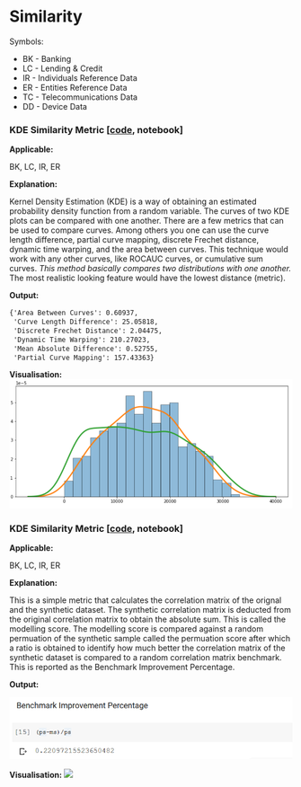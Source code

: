 # Similarity

Symbols:
-  BK - Banking
-  LC - Lending & Credit
-  IR - Individuals Reference Data
-  ER - Entities Reference Data
-  TC - Telecommunications Data
-  DD - Device Data


### KDE Similarity Metric [[code](https://github.com/datasprint/evaluation-metrics/blob/master/similarity/kde-curve-similarity.py), notebook]
**Applicable:**

BK, LC, IR, ER

**Explanation:**

Kernel Density Estimation (KDE) is a way of obtaining an estimated probability density function from a random variable. The curves of two KDE plots can be compared with one another. There are a few metrics that can be used to compare curves. Among others you one can use the curve length difference, partial curve mapping, discrete Frechet distance, dynamic time warping, and the area between curves. This technique would work with any other curves, like ROCAUC curves, or cumulative sum curves. *This method basically compares two distributions with one another.* The most realistic looking feature would have the lowest distance (metric).

**Output:**

```
{'Area Between Curves': 0.60937,
 'Curve Length Difference': 25.05818,
 'Discrete Frechet Distance': 2.04475,
 'Dynamic Time Warping': 210.27023,
 'Mean Absolute Difference': 0.52755,
 'Partial Curve Mapping': 157.43363}
 ```

**Visualisation:**
![](assets/kde-curve-date.png)




### KDE Similarity Metric [[code](https://github.com/datasprint/evaluation-metrics/blob/master/similarity/kde-curve-similarity.py), notebook]
**Applicable:**

BK, LC, IR, ER

**Explanation:**

This is a simple metric that calculates the correlation matrix of the orignal and the synthetic dataset. The synthetic correlation matrix is deducted from the original correlation matrix to obtain the absolute sum. This is called the modelling score. The modelling score is compared against a random permuation of the synthetic sample called the permuation score after which a ratio is obtained to identify how much better the correlation matrix of the synthetic dataset is compared to a random correlation matrix benchmark. This is reported as the Benchmark Improvement Percentage.

**Output:**

![](assets/output-matrix.png)

**Visualisation:**
![](assets/https://docs.google.com/drawings/d/e/2PACX-1vTvk9VM99Z1_tS6hiu_3ptqOIwBtyEDP0N-hmxnYh6MxxyuUSMtyy1kVcrb7K-C2vejp-zQ_ddVZJIb/pub?w=1312&h=548)
